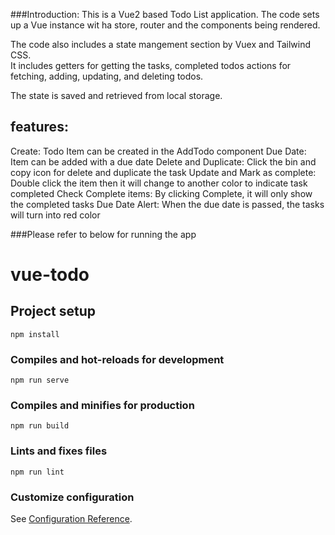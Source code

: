 ###Introduction: 
This is a Vue2 based Todo List application. The code sets up a Vue instance wit ha store, router and the components being rendered. 

The code also includes a state mangement section by Vuex and Tailwind CSS.  
It includes 
getters for getting the tasks, completed todos
actions for fetching, adding, updating, and deleting todos. 

The state is saved and retrieved from local storage.

## features:
Create: Todo Item can be created in the AddTodo component
Due Date: Item can be added with a due date
Delete and Duplicate: Click the bin and copy icon for delete and duplicate the task
Update and Mark as complete: Double click the item then it will change to another color to indicate task completed
Check Complete items: By clicking Complete, it will only show the completed tasks
Due Date Alert: When the due date is passed, the tasks will turn into red color



###Please refer to below for running the app

# vue-todo

## Project setup
```
npm install
```

### Compiles and hot-reloads for development
```
npm run serve
```

### Compiles and minifies for production
```
npm run build
```

### Lints and fixes files
```
npm run lint
```

### Customize configuration
See [Configuration Reference](https://cli.vuejs.org/config/).
